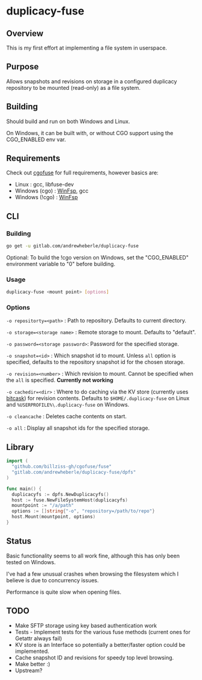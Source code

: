 # duplicacy-fuse

## Overview

This is my first effort at implementing a file system in userspace.

## Purpose

Allows snapshots and revisions on storage in a configured duplicacy repository to be mounted (read-only) as a file system.

## Building

Should build and run on both Windows and Linux.

On Windows, it can be built with, or without CGO support using the CGO_ENABLED env var.

## Requirements

Check out [cgofuse](https://github.com/billziss-gh/cgofuse) for full requirements, however basics are:

* Linux : gcc, libfuse-dev
* Windows (cgo) : [WinFsp](https://github.com/billziss-gh/winfsp), gcc
* Windows (!cgo)  : [WinFsp](https://github.com/billziss-gh/winfsp)

## CLI

### Building

```sh
go get -u gitlab.com/andrewheberle/duplicacy-fuse
```

Optional: To build the !cgo version on Windows, set the "CGO_ENABLED" environment variable to "0" before building.

### Usage

```sh
duplicacy-fuse <mount point> [options]
```

### Options

  `-o repositorty=<path>` : Path to repository. Defaults to current directory.
  
  `-o storage=<storage name>` : Remote storage to mount. Defaults to "default".

  `-o password=<storage password>`: Password for the specified storage.
  
  `-o snapshot=<id>` : Which snapshot id to mount. Unless `all` option is specified, defaults to the repository snapshot id for the chosen storage.
  
  `-o revision=<number>` : Which revision to mount. Cannot be specified when the `all` is specified. **Currently not working**

  `-o cachedir=<dir>` : Where to do caching via the KV store (currently uses [bitcask](https://github.com/prologic/bitcask)) for revision contents. Defaults to `$HOME/.duplicacy-fuse` on Linux and `%USERPROFILE%\.duplicacy-fuse` on Windows.

  `-o cleancache` : Deletes cache contents on start.
  
  `-o all` : Display all snapshot ids for the specified storage.

## Library

```go
import (
  "github.com/billziss-gh/cgofuse/fuse"
  "gitlab.com/andrewheberle/duplicacy-fuse/dpfs"
)

func main() {
  duplicacyfs := dpfs.NewDuplicacyfs()
  host := fuse.NewFileSystemHost(duplicacyfs)
  mountpoint := "/a/path"
  options := []string{"-o", "repository=/path/to/repo"}
  host.Mount(mountpoint, options)
}
```
  
## Status

Basic functionality seems to all work fine, although this has only been tested on Windows.

I've had a few unusual crashes when browsing the filesystem which I believe is due to concurrency issues.

Performance is quite slow when opening files.

## TODO

* Make SFTP storage using key based authentication work
* Tests - Implement tests for the various fuse methods (current ones for Getattr always fail)
* KV store is an Interface so potentially a better/faster option could be implemented.
* Cache snapshot ID and revisions for speedy top level browsing.
* Make better :)
* Upstream?